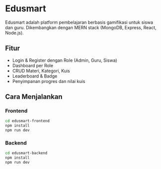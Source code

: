 # Edusmart

Edusmart adalah platform pembelajaran berbasis gamifikasi untuk siswa dan guru. Dikembangkan dengan MERN stack (MongoDB, Express, React, Node.js).

## Fitur
- Login & Register dengan Role (Admin, Guru, Siswa)
- Dashboard per Role
- CRUD Materi, Kategori, Kuis
- Leaderboard & Badge
- Penyimpanan progres dan nilai kuis

## Cara Menjalankan

### Frontend
```bash
cd edusmart-frontend
npm install
npm run dev
```
### Backend
```bash
cd edusmart-backend
npm install
npm run dev
```

